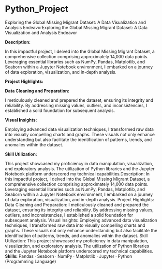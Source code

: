 # Python_Project

Exploring the Global Missing Migrant Dataset: A Data Visualization and Analysis EndeavorExploring the Global Missing Migrant Dataset: A Data Visualization and Analysis Endeavor


**Description:**

In this impactful project, I delved into the Global Missing Migrant Dataset, a comprehensive collection comprising approximately 14,000 data points. Leveraging essential libraries such as NumPy, Pandas, Matplotlib, and Seaborn within a Jupyter Notebook environment, I embarked on a journey of data exploration, visualization, and in-depth analysis.

**Project Highlights:**

 **Data Cleaning and Preparation:**
 
I meticulously cleaned and prepared the dataset, ensuring its integrity and reliability. By addressing missing values, outliers, and inconsistencies, I established a solid foundation for subsequent analysis.

**Visual Insights:**

Employing advanced data visualization techniques, I transformed raw data into visually compelling charts and graphs. These visuals not only enhance understanding but also facilitate the identification of patterns, trends, and anomalies within the dataset.

**Skill Utilization:**

This project showcased my proficiency in data manipulation, visualization, and exploratory analysis. The utilization of Python libraries and the Jupyter Notebook platform underscored my technical capabilities.Description: In this impactful project, I delved into the Global Missing Migrant Dataset, a comprehensive collection comprising approximately 14,000 data points. Leveraging essential libraries such as NumPy, Pandas, Matplotlib, and Seaborn within a Jupyter Notebook environment, I embarked on a journey of data exploration, visualization, and in-depth analysis. Project Highlights: Data Cleaning and Preparation: I meticulously cleaned and prepared the dataset, ensuring its integrity and reliability. By addressing missing values, outliers, and inconsistencies, I established a solid foundation for subsequent analysis. Visual Insights: Employing advanced data visualization techniques, I transformed raw data into visually compelling charts and graphs. These visuals not only enhance understanding but also facilitate the identification of patterns, trends, and anomalies within the dataset. Skill Utilization: This project showcased my proficiency in data manipulation, visualization, and exploratory analysis. The utilization of Python libraries and the Jupyter Notebook platform underscored my technical capabilities.
**Skills:** Pandas · Seaborn · NumPy · Matplotlib · Jupyter · Python (Programming Language)
